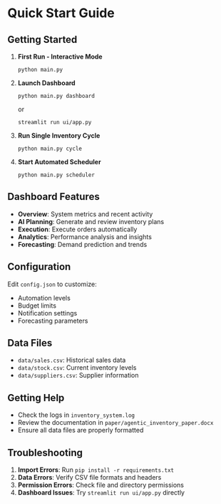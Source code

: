 # Quick Start Guide

## Getting Started

1. **First Run - Interactive Mode**
   ```
   python main.py
   ```

2. **Launch Dashboard**
   ```
   python main.py dashboard
   ```
   or
   ```
   streamlit run ui/app.py
   ```

3. **Run Single Inventory Cycle**
   ```
   python main.py cycle
   ```

4. **Start Automated Scheduler**
   ```
   python main.py scheduler
   ```

## Dashboard Features

- **Overview**: System metrics and recent activity
- **AI Planning**: Generate and review inventory plans
- **Execution**: Execute orders automatically
- **Analytics**: Performance analysis and insights
- **Forecasting**: Demand prediction and trends

## Configuration

Edit `config.json` to customize:
- Automation levels
- Budget limits
- Notification settings
- Forecasting parameters

## Data Files

- `data/sales.csv`: Historical sales data
- `data/stock.csv`: Current inventory levels
- `data/suppliers.csv`: Supplier information

## Getting Help

- Check the logs in `inventory_system.log`
- Review the documentation in `paper/agentic_inventory_paper.docx`
- Ensure all data files are properly formatted

## Troubleshooting

1. **Import Errors**: Run `pip install -r requirements.txt`
2. **Data Errors**: Verify CSV file formats and headers
3. **Permission Errors**: Check file and directory permissions
4. **Dashboard Issues**: Try `streamlit run ui/app.py` directly
